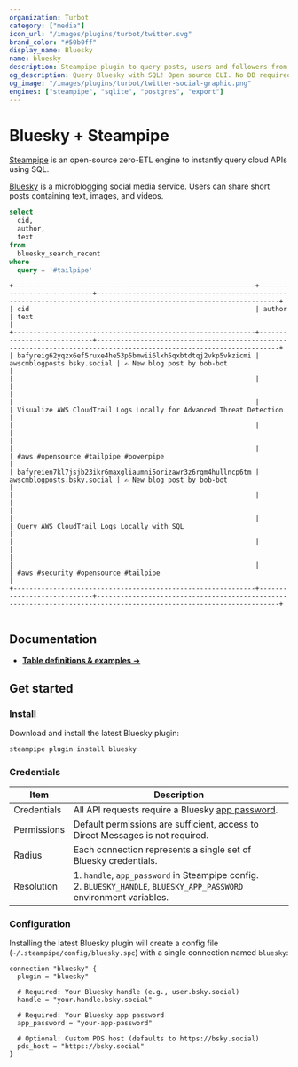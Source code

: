```yaml
---
organization: Turbot
category: ["media"]
icon_url: "/images/plugins/turbot/twitter.svg"
brand_color: "#50b0ff"
display_name: Bluesky
name: bluesky
description: Steampipe plugin to query posts, users and followers from Bluesky.
og_description: Query Bluesky with SQL! Open source CLI. No DB required.
og_image: "/images/plugins/turbot/twitter-social-graphic.png"
engines: ["steampipe", "sqlite", "postgres", "export"]
---
```



# Bluesky + Steampipe

[Steampipe](https://steampipe.io) is an open-source zero-ETL engine to instantly query cloud APIs using SQL.

[Bluesky](https://bsky.social/about) is a microblogging social media service. Users can share short posts containing text, images, and videos.

```sql
select
  cid,
  author,
  text
from
  bluesky_search_recent
where
  query = '#tailpipe'
```

```
+-------------------------------------------------------------+----------------------------+--------------------------------------------------------------------------------------------------------------------+
| cid                                                         | author                     | text                                                                                                               |
+-------------------------------------------------------------+----------------------------+--------------------------------------------------------------------------------------------------------------------+
| bafyreig62yqzx6ef5ruxe4he53p5bmwii6lxh5qxbtdtqj2vkp5vkzicmi | awscmblogposts.bsky.social | ✍️ New blog post by bob-bot                                                                                        |
|                                                             |                            |                                                                                                                    |
|                                                             |                            | Visualize AWS CloudTrail Logs Locally for Advanced Threat Detection                                                |
|                                                             |                            |                                                                                                                    |
|                                                             |                            | #aws #opensource #tailpipe #powerpipe                                                                              |
| bafyreien7kl7jsjb23ikr6maxgliaumni5orizawr3z6rqm4hullncp6tm | awscmblogposts.bsky.social | ✍️ New blog post by bob-bot                                                                                        |
|                                                             |                            |                                                                                                                    |
|                                                             |                            | Query AWS CloudTrail Logs Locally with SQL                                                                         |
|                                                             |                            |                                                                                                                    |
|                                                             |                            | #aws #security #opensource #tailpipe                                                                               |
+-------------------------------------------------------------+----------------------------+--------------------------------------------------------------------------------------------------------------------+


```

## Documentation

- **[Table definitions & examples →](/plugins/turbot/bluesky/tables)**

## Get started

### Install

Download and install the latest Bluesky plugin:

```bash
steampipe plugin install bluesky
```

### Credentials

| Item | Description |
| - | - |
| Credentials | All API requests require a Bluesky [app password](https://bsky.social/settings/app-passwords). |
| Permissions | Default permissions are sufficient, access to Direct Messages is not required. |
| Radius | Each connection represents a single set of Bluesky credentials. |
| Resolution |  1. `handle`, `app_password` in Steampipe config.<br />2. `BLUESKY_HANDLE`, `BLUESKY_APP_PASSWORD` environment variables.

### Configuration

Installing the latest Bluesky plugin will create a config file (`~/.steampipe/config/bluesky.spc`) with a single connection named `bluesky`:

```hcl
connection "bluesky" {
  plugin = "bluesky"
  
  # Required: Your Bluesky handle (e.g., user.bsky.social)
  handle = "your.handle.bsky.social"
  
  # Required: Your Bluesky app password
  app_password = "your-app-password"
  
  # Optional: Custom PDS host (defaults to https://bsky.social)
  pds_host = "https://bsky.social"
}
```
